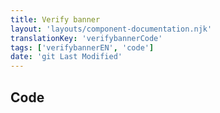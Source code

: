 ```yaml
---
title: Verify banner
layout: 'layouts/component-documentation.njk'
translationKey: 'verifybannerCode'
tags: ['verifybannerEN', 'code']
date: 'git Last Modified'
---
```


## Code
